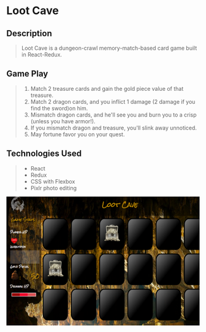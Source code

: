 # Loot Cave

## Description

> Loot Cave is a dungeon-crawl memory-match-based card game built in React-Redux.  

## Game Play

> 1. Match 2 treasure cards and gain the gold piece value of that treasure.
> 2. Match 2 dragon cards, and you inflict 1 damage (2 damage if you find the sword)on him.
> 3. Mismatch dragon cards, and he'll see you and burn you to a crisp (unless you have armor!).
> 4. If you mismatch dragon and treasure, you'll slink away unnoticed.  
> 5. May fortune favor you on your quest.

## Technologies Used

> - React
> - Redux
> - CSS with Flexbox
> - Pixlr photo editing

![Screenshot of Loot Cave](./dist/loot_cave_screenshot%20copy.png)